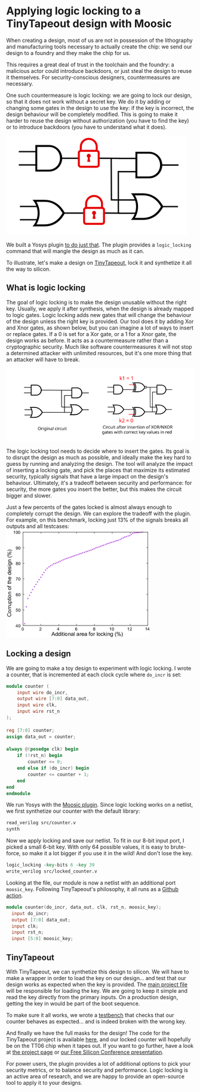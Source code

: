# Applying logic locking to a TinyTapeout design with Moosic

When creating a design, most of us are not in possession of the lithography and manufacturing tools necessary to actually create the chip: we send our design to a foundry and they make the chip for us.

This requires a great deal of trust in the toolchain and the foundry: a malicious actor could introduce backdoors, or just steal the design to reuse it themselves.
For security-conscious designers, countermeasures are necessary.

One such countermeasure is logic locking: we are going to lock our design, so that it does not work without a secret key.
We do it by adding or changing some gates in the design to use the key: if the key is incorrect, the design behaviour will be completely modified.
This is going to make it harder to reuse the design without authorization (you have to find the key) or to introduce backdoors (you have to understand what it does).

![My Image](locking.svg)

We built a Yosys plugin [to do just that](https://github.com/Coloquinte/moosic-yosys-plugin).
The plugin provides a `logic_locking` command that will mangle the design as much as it can.

To illustrate, let's make a design on [TinyTapeout](https://tinytapeout.com/), lock it and synthetize it all the way to silicon.

## What is logic locking

The goal of logic locking is to make the design unusable without the right key.
Usually, we apply it after synthesis, when the design is already mapped to logic gates.
Logic locking adds new gates that will change the behaviour of the design unless the right key is provided.
Our tool does it by adding Xor and Xnor gates, as shown below, but you can imagine a lot of ways to insert or replace gates.
If a 0 is set for a Xor gate, or a 1 for a Xnor gate, the design works as before.
It acts as a countermeasure rather than a cryptographic security.
Much like software countermeasures it will not stop a determined attacker with unlimited resources, but it's one more thing that an attacker will have to break.

![Xor insertion](XOR_NXOR_insertion.svg)

The logic locking tool needs to decide where to insert the gates.
Its goal is to disrupt the design as much as possible, and ideally make the key hard to guess by running and analyzing the design.
The tool will analyze the impact of inserting a locking gate, and pick the places that maximize its estimated security, typically signals that have a large impact on the design's behaviour.
Ultimately, it's a tradeoff between security and performance: for security, the more gates you insert the better, but this makes the circuit bigger and slower.

Just a few percents of the gates locked is almost always enough to completely corrupt the design.
We can explore the tradeoff with the plugin.
For example, on this benchmark, locking just 13% of the signals breaks all outputs and all testcases:
![Corruptibility](pareto_front.png)

## Locking a design

We are going to make a toy design to experiment with logic locking. I wrote a counter, that is incremented at each clock cycle where `do_incr` is set:
```verilog
module counter (
    input wire do_incr,
    output wire [7:0] data_out,
    input wire clk,
    input wire rst_n
);

reg [7:0] counter;
assign data_out = counter;

always @(posedge clk) begin
    if (!rst_n) begin
        counter <= 0;
    end else if (do_incr) begin
        counter <= counter + 1;
    end
end
endmodule
```

We run Yosys with the [Moosic plugin](https://github.com/Coloquinte/moosic-yosys-plugin). Since logic locking works on a netlist, we first synthetize our counter with the default library:
```tcl
read_verilog src/counter.v
synth
```

Now we apply locking and save our netlist. To fit in our 8-bit input port, I picked a small 6-bit key. With only 64 possible values, it is easy to brute-force, so make it a lot bigger if you use it in the wild! And don't lose the key.
```tcl
logic_locking -key-bits 6 -key 39
write_verilog src/locked_counter.v
```

Looking at the file, our module is now a netlist with an additional port `moosic_key`. Following TinyTapeout's philosophy, it all runs as a [Github action](https://github.com/Coloquinte/locked-tapeout/actions/runs/7582853506/workflow).
```verilog
module counter(do_incr, data_out, clk, rst_n, moosic_key);
  input do_incr;
  output [7:0] data_out;
  input clk;
  input rst_n;
  input [5:0] moosic_key;
```

## TinyTapeout

With TinyTapeout, we can synthetize this design to silicon.
We will have to make a wrapper in order to load the key on our design... and test that our design works as expected when the key is provided.
The [main project file](https://github.com/Coloquinte/locked-tapeout/blob/main/src/project.v) will be responsible for loading the key.
We are going to keep it simple and read the key directly from the primary inputs. On a production design, getting the key in would be part of the boot sequence.

To make sure it all works, we wrote a [testbench](https://github.com/Coloquinte/locked-tapeout/blob/main/test/test.py) that checks that our counter behaves as expected... and is indeed broken with the wrong key.

And finally we have the full masks for the design! The code for the TinyTapeout project is available [here](https://github.com/Coloquinte/locked-tapeout), and our locked counter will hopefully be on the TT06 chip when it tapes out.
If you want to go further, have a look at [the project page](https://github.com/Coloquinte/moosic-yosys-plugin) or [our Free Silicon Conference presentation](https://peertube.f-si.org/videos/watch/7f250190-6d8f-4a67-8ed6-d07deda7fba0).

For power users, the plugin provides a lot of additional options to pick your security metrics, or to balance security and performance.
Logic locking is an active area of research, and we are happy to provide an open-source tool to apply it to your designs.
